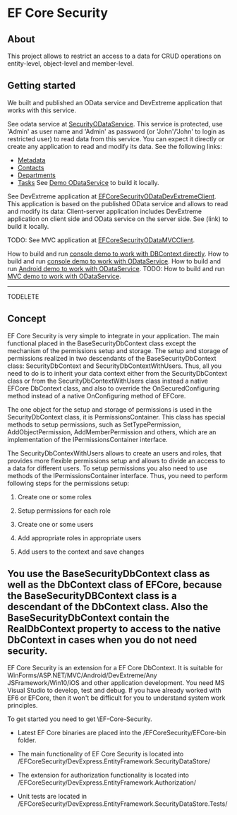 # EF Core Security 
## About 

This project allows to restrict an access to a data for CRUD operations on entity-level, object-level and member-level.

## Getting started 

We built and published an OData service and DevExtreme application that works with this service.

See odata service at [SecurityODataService](http://efcoresecurityodataservicedemo.azurewebsites.net/). This service is protected, use 'Admin' as user name and 'Admin' as password (or 'John'/'John' to login as restricted user) to read data from this service. You can expect it directly or create any application to read and modify its data. See the following links:
- [Metadata](http://efcoresecurityodataservicedemo.azurewebsites.net/$metadata)
- [Contacts](http://efcoresecurityodataservicedemo.azurewebsites.net/Contacts)
- [Departments](http://efcoresecurityodataservicedemo.azurewebsites.net/Departments)
- [Tasks](http://efcoresecurityodataservicedemo.azurewebsites.net/Tasks)
See [Demo ODataService](https://github.com/DevExpress/EF-Core-Security/tree/master/EFCoreSecurityDemos/EFCoreSecurityODataService) to build it locally.

See DevExtreme application at [EFCoreSecurityODataDevExtremeClient](link). This application is based on the published OData service and allows to read and modify its data: Client-server application includes DevExtreme application on client side and OData service on the server side. See (link) to build it locally.

TODO: See MVC application at [EFCoreSecurityODataMVCClient](link). 

How to build and run [console demo to work with DBContext directly](link).
How to build and run [console demo to work with ODataService](link).
How to build and run [Android demo to work with ODataService](link).
TODO: How to build and run [MVC demo to work with ODataService](link).

---
TODELETE
## Concept

EF Core Security is very simple to integrate in your application. The main functional placed in the BaseSecurityDbContext class except the mechanism of the permissions setup and storage. 
The setup and storage of permissions realized in two descendants of the BaseSecurityDbContext class: SecurityDbContext and SecurityDbContextWithUsers. 
Thus, all you need to do is to inherit your data context either from the SecurityDbContext class or from the SecurityDbContextWithUsers class instead a native EFCore DbContext class, 
and also to override the OnSecuredConfiguring method instead of a native OnConfiguring method of EFCore.

The one object for the setup and storage of permissions is used in the SecurityDbContext class, it is PermissionsContainer. 
This class has special methods to setup permissions, such as SetTypePermission, AddObjectPermission, AddMemberPermission and others, which are an implementation of the IPermissionsContainer interface.

The SecurityDbContexWithUsers allows to create an users and roles, that provides more flexible permissions setup and allows to divide an access to a data for different users. 
To setup permissions you also need to use methods of the IPermissionsContainer interface. Thus, you need to perform following steps for the permissions setup:

1. Create one or some roles

2. Setup permissions for each role

3. Create one or some users

4. Add appropriate roles in appropriate users

5. Add users to the context and save changes

You use the BaseSecurityDbContext class as well as the DbContext class of EFCore, because the BaseSecurityDBContext class is a descendant of the DbContext class. 
Also the BaseSecurityDbContext contain the RealDbContext property to access to the native DbContext in cases when you do not need security.
-----
EF Core Security is an extension for a EF Core DbContext. It is suitable for WinForms/ASP.NET/MVC/Android/DevExtreme/Any JSFramework/Win10/iOS and other application development. 
You need MS Visual Studio to develop, test and debug. If you have already worked with EF6 or EFCore, then it won't be difficult for you to understand system work principles. 

To get started you need to get \EF-Core-Security.

- Latest EF Core binaries are placed into the /EFCoreSecurity/EFCore-bin folder.

- The main functionality of EF Core Security is located into /EFCoreSecurity/DevExpress.EntityFramework.SecurityDataStore/

- The extension for authorization functionality is located into /EFCoreSecurity/DevExpress.EntityFramework.Authorization/ 

- Unit tests are located in /EFCoreSecurity/DevExpress.EntityFramework.SecurityDataStore.Tests/

